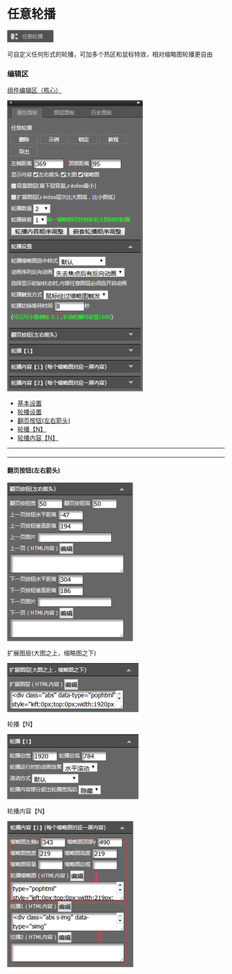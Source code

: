 # 任意轮播

![](/assets/wwqq_06.jpg)

可自定义任何形式的轮播，可加多个热区和鼠标特效，相对缩略图轮播更自由

### 编辑区

[组件编辑区（核心）](/chapter1/gong-ju-jie-mian/zu-jian-bian-ji-qu-ff08-he-xin-ff09.md)

![](/assets/QQ6-3.png)

* [基本设置](/wang-dian-xiu-zu-jian-shuo-ming/ren-yi-lun-bo/ji-ben-she-zhi.md)
* [轮播设置](/wang-dian-xiu-zu-jian-shuo-ming/ren-yi-lun-bo/lun-bo-she-zhi.md)
* [翻页按钮\(左右箭头\)](/wang-dian-xiu-zu-jian-shuo-ming/ren-yi-lun-bo/fan-ye-an-94ae28-zuo-you-jian-593429.md)
* [轮播【N】](/wang-dian-xiu-zu-jian-shuo-ming/ren-yi-lun-bo/lun-bo-3010-n.md)
* [轮播内容【N】](/wang-dian-xiu-zu-jian-shuo-ming/ren-yi-lun-bo/lun-bo-nei-rong-3010-n.md)

---

#### 

---

#### 

#### 翻页按钮\(左右箭头\)

![](/assets/ihhhfort.png)

扩展图层\(大图之上，缩略图之下\)

![](/assets/imgfort.png)

轮播【N】

![](/assets/im45ort.png)

轮播内容【N】

![](/assets/imSErt.png)

